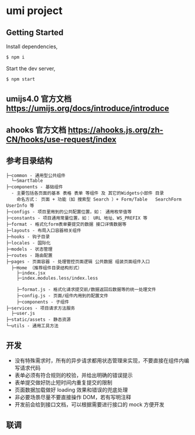 # umi project

## Getting Started

Install dependencies,

```bash
$ npm i
```

Start the dev server,

```bash
$ npm start
```

## umijs4.0 官方文档 https://umijs.org/docs/introduce/introduce

## ahooks 官方文档 https://ahooks.js.org/zh-CN/hooks/use-request/index

## 参考目录结构

```
├─common - 通用型公共组件
  └─SmartTable
├─components - 基础组件
  - 主要包括各页面的基本 表格 表单 等组件 及 其它的Widgets小部件 目录
    命名方式： 页面 + 功能（如 搜索型 Search ）+ Form/Table   SearchForm UserInfo 等
├─configs - 项目里用到的公共配置位置，如： 通用枚举值等
├─constants - 项目通用常量位置，如： URL 地址、WS_PREFIX 等
├─format - 格式化form表单要提交的数据 接口详情数据等
├─layouts - 布局入口容器相关组件
├─hooks - 钩子目录
├─locales - 国际化
├─models - 状态管理
├─routes - 路由配置
├─pages - 页面容器 - 处理管控页面逻辑 公共数据 组装页面组件入口
  ├─Home （推荐组件目录结构形式）
    ├─index.jsx
    ├─index.modules.less/index.less

    ├─format.js - 格式化请求提交前/数据返回后数据等的统一处理文件
    ├─config.js - 页面/组件内用到的配置文件
    ├─components - 子组件
├─services - 项目请求方法服务
  ├─user.js
├─static/assets - 静态资源
└─utils - 通用工具方法
```

## 开发

- 没有特殊需求时，所有的异步请求都用状态管理来实现，不要直接在组件内编写请求代码
- 表单必须有符合规则的校验，并给出明确的错误提示
- 表单提交做好防止短时间内重复提交的限制
- 页面数据加载做好 loading 效果和错误的兜底处理
- 非必要场景尽量不要直接操作 DOM，若有写明注释
- 开发前会给到接口文档，可以根据需要进行接口的 mock 方便开发

## 联调
